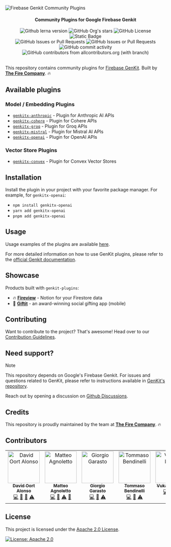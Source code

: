 ![Firebase Genkit Community Plugins](https://github.com/TheFireCo/genkit-plugins/blob/main/assets/genkit-plugins.png?raw=true)

<h4 align="center">Community Plugins for Google Firebase Genkit</h4>

<div align="center">
   <img alt="Github lerna version" src="https://img.shields.io/github/lerna-json/v/TheFireCo/genkit-plugins?label=version">
   <img alt="GitHub Org's stars" src="https://img.shields.io/github/stars/TheFireCo?style=social">
   <img alt="GitHub License" src="https://img.shields.io/github/license/TheFireCo/genkit-plugins">
   <img alt="Static Badge" src="https://img.shields.io/badge/yes-a?label=maintained">
</div>

<div align="center">
   <img alt="GitHub Issues or Pull Requests" src="https://img.shields.io/github/issues/TheFireCo/genkit-plugins?color=blue">
   <img alt="GitHub Issues or Pull Requests" src="https://img.shields.io/github/issues-pr/TheFireCo/genkit-plugins?color=blue">
   <img alt="GitHub commit activity" src="https://img.shields.io/github/commit-activity/m/TheFireCo/genkit-plugins">
   <img alt="GitHub contributors from allcontributors.org (with branch)" src="https://img.shields.io/github/all-contributors/TheFireCo/genkit-plugins/main"/>
</div>

</br>

This repository contains community plugins for
[Firebase GenKit](https://github.com/firebase/genkit). Built by [**The Fire Company**](https://github.com/TheFireCo). 🔥

## Available plugins

### Model / Embedding Plugins

- [`genkitx-anthropic`](plugins/anthropic/README.md) - Plugin for Anthropic AI APIs
- [`genkitx-cohere`](plugins/cohere/README.md) - Plugin for Cohere APIs
- [`genkitx-groq`](plugins/groq/README.md) - Plugin for Groq APIs
- [`genkitx-mistral`](plugins/mistral/README.md) - Plugin for Mistral AI APIs
- [`genkitx-openai`](plugins/openai/README.md) - Plugin for OpenAI APIs

### Vector Store Plugins

- [`genkitx-convex`](plugins/convex/README.md) - Plugin for Convex Vector Stores

## Installation

Install the plugin in your project with your favorite package manager. For example, for `genkitx-openai`:

- `npm install genkitx-openai`
- `yarn add genkitx-openai`
- `pnpm add genkitx-openai`

## Usage

Usage examples of the plugins are available [here](https://github.com/TheFireCo/genkit-plugins/blob/main/examples/README.md).

For more detailed information on how to use GenKit plugins, please refer to the [official Genkit documentation](https://firebase.google.com/docs/genkit/get-started).

## Showcase

Products built with `genkit-plugins`:

- 🔥 **[Fireview](https://fireview.dev)** - Notion for your Firestore data
- 🎁 **[Giftit](https://giftit.social)** - an award-winning social gifting app (mobile)

## Contributing

Want to contribute to the project? That's awesome! Head over to our [Contribution Guidelines](https://github.com/TheFireCo/genkit-plugins/blob/main/CONTRIBUTING.md).

## Need support?

> [!NOTE]  
> This repository depends on Google's Firebase Genkit. For issues and questions related to GenKit, please refer to instructions available in [GenKit's repository](https://github.com/firebase/genkit).

Reach out by opening a discussion on [Github Discussions](https://github.com/TheFireCo/genkit-plugins/discussions).

## Credits

This repository is proudly maintained by the team at [**The Fire Company**](https://github.com/TheFireCo). 🔥

## Contributors

<!-- ALL-CONTRIBUTORS-LIST:START - Do not remove or modify this section -->
<!-- prettier-ignore-start -->
<!-- markdownlint-disable -->
<table>
  <tbody>
    <tr>
      <td align="center" valign="top" width="14.28%"><a href="http://david-alonso.com"><img src="https://avatars.githubusercontent.com/u/21220927?v=4?s=100" width="100px;" alt="David Oort Alonso"/><br /><sub><b>David Oort Alonso</b></sub></a><br /><a href="#code-davidoort" title="Code">💻</a> <a href="#doc-davidoort" title="Documentation">📖</a> <a href="#maintenance-davidoort" title="Maintenance">🚧</a> <a href="#test-davidoort" title="Tests">⚠️</a></td>
      <td align="center" valign="top" width="14.28%"><a href="https://epmatt.com"><img src="https://avatars.githubusercontent.com/u/30753195?v=4?s=100" width="100px;" alt="Matteo Agnoletto"/><br /><sub><b>Matteo Agnoletto</b></sub></a><br /><a href="#code-EPMatt" title="Code">💻</a> <a href="#doc-EPMatt" title="Documentation">📖</a> <a href="#test-EPMatt" title="Tests">⚠️</a> <a href="#maintenance-EPMatt" title="Maintenance">🚧</a></td>
      <td align="center" valign="top" width="14.28%"><a href="https://giorgio.garasto.me"><img src="https://avatars.githubusercontent.com/u/28671340?v=4?s=100" width="100px;" alt="Giorgio Garasto"/><br /><sub><b>Giorgio Garasto</b></sub></a><br /><a href="#code-Dabolus" title="Code">💻</a> <a href="#doc-Dabolus" title="Documentation">📖</a> <a href="#test-Dabolus" title="Tests">⚠️</a></td>
      <td align="center" valign="top" width="14.28%"><a href="https://github.com/TommasoBendinelli"><img src="https://avatars.githubusercontent.com/u/43389342?v=4?s=100" width="100px;" alt="Tommaso Bendinelli"/><br /><sub><b>Tommaso Bendinelli</b></sub></a><br /><a href="#code-TommasoBendinelli" title="Code">💻</a> <a href="#doc-TommasoBendinelli" title="Documentation">📖</a> <a href="#test-TommasoBendinelli" title="Tests">⚠️</a></td>
      <td align="center" valign="top" width="14.28%"><a href="https://github.com/vulus98"><img src="https://avatars.githubusercontent.com/u/62475050?v=4?s=100" width="100px;" alt="Vukasin Bozic"/><br /><sub><b>Vukasin Bozic</b></sub></a><br /><a href="#code-vulus98" title="Code">💻</a> <a href="#doc-vulus98" title="Documentation">📖</a> <a href="#test-vulus98" title="Tests">⚠️</a></td>
      <td align="center" valign="top" width="14.28%"><a href="https://calenwu.com"><img src="https://avatars.githubusercontent.com/u/23285716?v=4?s=100" width="100px;" alt="Georg Ye"/><br /><sub><b>Georg Ye</b></sub></a><br /><a href="#code-calenwu" title="Code">💻</a> <a href="#doc-calenwu" title="Documentation">📖</a> <a href="#test-calenwu" title="Tests">⚠️</a></td>
      <td align="center" valign="top" width="14.28%"><a href="http://michaeldoyle.dev"><img src="https://avatars.githubusercontent.com/u/2858322?v=4?s=100" width="100px;" alt="Michael Doyle"/><br /><sub><b>Michael Doyle</b></sub></a><br /><a href="#code-MichaelDoyle" title="Code">💻</a></td>
    </tr>
  </tbody>
</table>

<!-- markdownlint-restore -->
<!-- prettier-ignore-end -->

<!-- ALL-CONTRIBUTORS-LIST:END -->

## License

This project is licensed under the [Apache 2.0 License](https://github.com/TheFireCo/genkit-plugins/blob/main/LICENSE).

[![License: Apache 2.0](https://img.shields.io/badge/License-Apache%202%2E0-lightgrey.svg)](https://github.com/TheFireCo/genkit-plugins/blob/main/LICENSE)
